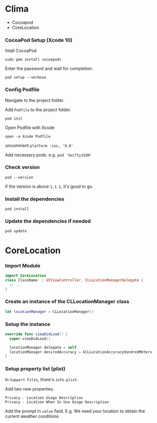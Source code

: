 # Clima

- Cocoapod
- CoreLocation

### CocoaPod Setup (Xcode 10)
Intall CocoaPod

```
sudo gem install cocoapods
```
Enter the password and wait for completion.

```
pod setup --verbose
```

### Config Podfile

Navigate to the project folder.

Add ```Podfile``` to the project folder.
```
pod init
```

Open Podfile with Xcode
```
open -a Xcode Podfile
```

uncomment ```platform :ios, '9.0'```

Add necessary pods. e.g. ```pod 'SwiftyJSON'```



### Check version
```
pod --version
```
If the version is above ```1.1.1```, it's good to go.


### Install the dependencies
```
pod install
```

### Update the dependencies if needed
```
pod update
```


# CoreLocation

### Import Module 
```swift
import CoreLocation
class ClassName: : UIViewController, CLLocationManagerDelegate {
  // ...
}
```
### Create an instance of the CLLocationManager class
```swift
let locationManager = CLLocationManager()
```

### Setup the instance
```swift
override func viewDidLoad() {
  super.viewDidLoad()

  locationManager.delegate = self
  locationManager.desiredAccuracy = kCLLocationAccuracyHundredMeters
}
```

### Setup property list (plist)

In ```Support Files```, there's ```info.plist```.

Add two new properties.

```
Privacy - Location Usage Description
Privacy - Location When In Use Usage Description
```

Add the prompt in ```value``` field. E.g. We need your location to obtain the current weather conditions


